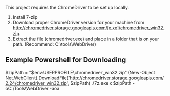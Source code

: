 ﻿This project requires the ChromeDriver to be set up locally.

1.  Install 7-zip
2.  Download proper ChromeDriver version for your machine from http://chromedriver.storage.googleapis.com/[x.xx]/chromedriver_win32.zip.
3.  Extract the file (chromedriver.exe) and place in a folder that is on your path.  (Recommend:  C:\tools\WebDriver)

## Example Powershell for Downloading

$zipPath = "$env:USERPROFILE\chromedriver_win32.zip"
(New-Object Net.WebClient).DownloadFile('http://chromedriver.storage.googleapis.com/2.24/chromedriver_win32.zip', $zipPath)
.\7z.exe x $zipPath -oC:\Tools\WebDriver -aoa